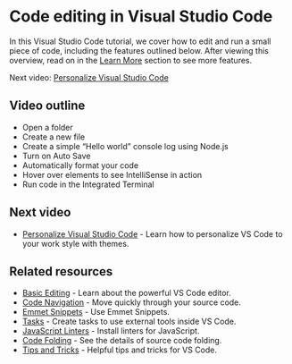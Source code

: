 Code editing in Visual Studio Code
==================================

In this Visual Studio Code tutorial, we cover how to edit and run a small piece of code, including the features outlined below. After viewing this overview, read on in the [Learn More](/docs/introvideos/codeediting.md#learn-more) section to see more features.

Next video: [Personalize Visual Studio Code](/docs/introvideos/configure.md)

Video outline
-------------

-   Open a folder
-   Create a new file
-   Create a simple “Hello world” console log using Node.js
-   Turn on Auto Save
-   Automatically format your code
-   Hover over elements to see IntelliSense in action
-   Run code in the Integrated Terminal

Next video
----------

-   [Personalize Visual Studio Code](/docs/introvideos/configure.md) - Learn how to personalize VS Code to your work style with themes.

Related resources
-----------------

-   [Basic Editing](/docs/editor/codebasics.md) - Learn about the powerful VS Code editor.
-   [Code Navigation](/docs/editor/editingevolved.md) - Move quickly through your source code.
-   [Emmet Snippets](/docs/languages/html.md#emmet-snippets) - Use Emmet Snippets.
-   [Tasks](/docs/editor/tasks.md) - Create tasks to use external tools inside VS Code.
-   [JavaScript Linters](/docs/languages/javascript.md#javascript-linters) - Install linters for JavaScript.
-   [Code Folding](/docs/editor/codebasics.md#folding) - See the details of source code folding.
-   [Tips and Tricks](/docs/getstarted/tips-and-tricks.md) - Helpful tips and tricks for VS Code.
